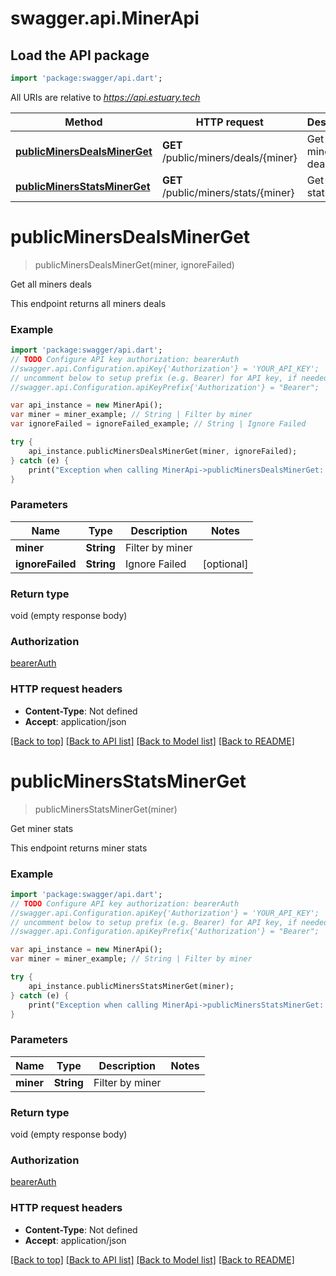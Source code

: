 # swagger.api.MinerApi

## Load the API package
```dart
import 'package:swagger/api.dart';
```

All URIs are relative to *https://api.estuary.tech*

Method | HTTP request | Description
------------- | ------------- | -------------
[**publicMinersDealsMinerGet**](MinerApi.md#publicMinersDealsMinerGet) | **GET** /public/miners/deals/{miner} | Get all miners deals
[**publicMinersStatsMinerGet**](MinerApi.md#publicMinersStatsMinerGet) | **GET** /public/miners/stats/{miner} | Get miner stats


# **publicMinersDealsMinerGet**
> publicMinersDealsMinerGet(miner, ignoreFailed)

Get all miners deals

This endpoint returns all miners deals

### Example 
```dart
import 'package:swagger/api.dart';
// TODO Configure API key authorization: bearerAuth
//swagger.api.Configuration.apiKey{'Authorization'} = 'YOUR_API_KEY';
// uncomment below to setup prefix (e.g. Bearer) for API key, if needed
//swagger.api.Configuration.apiKeyPrefix{'Authorization'} = "Bearer";

var api_instance = new MinerApi();
var miner = miner_example; // String | Filter by miner
var ignoreFailed = ignoreFailed_example; // String | Ignore Failed

try { 
    api_instance.publicMinersDealsMinerGet(miner, ignoreFailed);
} catch (e) {
    print("Exception when calling MinerApi->publicMinersDealsMinerGet: $e\n");
}
```

### Parameters

Name | Type | Description  | Notes
------------- | ------------- | ------------- | -------------
 **miner** | **String**| Filter by miner | 
 **ignoreFailed** | **String**| Ignore Failed | [optional] 

### Return type

void (empty response body)

### Authorization

[bearerAuth](../README.md#bearerAuth)

### HTTP request headers

 - **Content-Type**: Not defined
 - **Accept**: application/json

[[Back to top]](#) [[Back to API list]](../README.md#documentation-for-api-endpoints) [[Back to Model list]](../README.md#documentation-for-models) [[Back to README]](../README.md)

# **publicMinersStatsMinerGet**
> publicMinersStatsMinerGet(miner)

Get miner stats

This endpoint returns miner stats

### Example 
```dart
import 'package:swagger/api.dart';
// TODO Configure API key authorization: bearerAuth
//swagger.api.Configuration.apiKey{'Authorization'} = 'YOUR_API_KEY';
// uncomment below to setup prefix (e.g. Bearer) for API key, if needed
//swagger.api.Configuration.apiKeyPrefix{'Authorization'} = "Bearer";

var api_instance = new MinerApi();
var miner = miner_example; // String | Filter by miner

try { 
    api_instance.publicMinersStatsMinerGet(miner);
} catch (e) {
    print("Exception when calling MinerApi->publicMinersStatsMinerGet: $e\n");
}
```

### Parameters

Name | Type | Description  | Notes
------------- | ------------- | ------------- | -------------
 **miner** | **String**| Filter by miner | 

### Return type

void (empty response body)

### Authorization

[bearerAuth](../README.md#bearerAuth)

### HTTP request headers

 - **Content-Type**: Not defined
 - **Accept**: application/json

[[Back to top]](#) [[Back to API list]](../README.md#documentation-for-api-endpoints) [[Back to Model list]](../README.md#documentation-for-models) [[Back to README]](../README.md)

